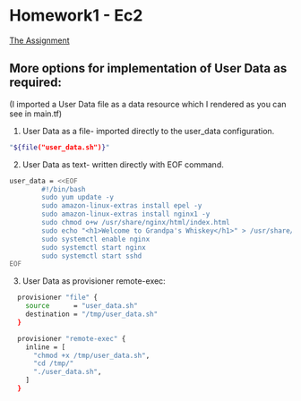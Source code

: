 # Homework1 - Ec2
[The Assignment](https://github.com/ops-school/aws-basics/blob/master/assignments/ec2/assignment-1.md)
## More options for implementation of User Data as required:
(I imported a User Data file as a data resource which I rendered as you can see in main.tf)
1. User Data as a file- imported directly to the user_data configuration.
 ```sh
"${file("user_data.sh")}"
```
2. User Data as text- written directly with EOF command.
```sh
user_data = <<EOF
        #!/bin/bash
        sudo yum update -y
        sudo amazon-linux-extras install epel -y
        sudo amazon-linux-extras install nginx1 -y
        sudo chmod o+w /usr/share/nginx/html/index.html 
        sudo echo "<h1>Welcome to Grandpa's Whiskey</h1>" > /usr/share/nginx/html/index.html
        sudo systemctl enable nginx
        sudo systemctl start nginx
        sudo systemctl start sshd
EOF
```
3. User Data as provisioner remote-exec:
```sh
  provisioner "file" {
    source      = "user_data.sh"
    destination = "/tmp/user_data.sh"
  }

  provisioner "remote-exec" {
    inline = [
      "chmod +x /tmp/user_data.sh",
      "cd /tmp/"
      "./user_data.sh",
    ]
  }
```


